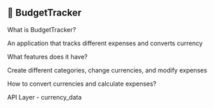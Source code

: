 ## 💱 BudgetTracker

What is BudgetTracker?

An application that tracks different expenses and converts currency

What features does it have?

Create different categories, change currencies, and modify expenses

How to convert currencies and calculate expenses?

API Layer - currency_data
